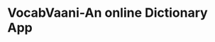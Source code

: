 # VocabVaani-An online Dictionary App
<!-- <ul>
  <%for{let item of truedefinition}{%>
  <li><%=item%></li>

  <%}%>
</ul> -->
